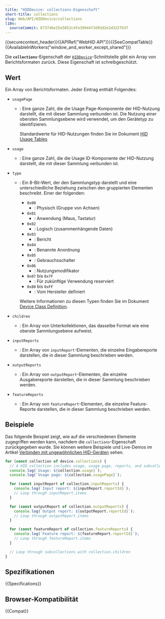 ```yaml
---
title: "HIDDevice: collections-Eigenschaft"
short-title: collections
slug: Web/API/HIDDevice/collections
l10n:
  sourceCommit: 673746e15e5052c4fe39944f3d93d2e2d3227b3f
---
```


{{securecontext_header}}{{APIRef("WebHID API")}}{{SeeCompatTable}}{{AvailableInWorkers("window_and_worker_except_shared")}}

Die **`collections`**-Eigenschaft der [`HIDDevice`](/de/docs/Web/API/HIDDevice)-Schnittstelle gibt ein Array von Berichtsformaten zurück. Diese Eigenschaft ist schreibgeschützt.

## Wert

Ein Array von Berichtsformaten. Jeder Eintrag enthält Folgendes:

- `usagePage`

  - : Eine ganze Zahl, die die Usage Page-Komponente der HID-Nutzung darstellt, die mit dieser Sammlung verbunden ist. Die Nutzung einer obersten Sammlungsebene wird verwendet, um den Gerätetyp zu identifizieren.

    Standardwerte für HID-Nutzungen finden Sie im Dokument [HID Usage Tables](https://usb.org/document-library/hid-usage-tables-16)

- `usage`
  - : Eine ganze Zahl, die die Usage ID-Komponente der HID-Nutzung darstellt, die mit dieser Sammlung verbunden ist.
- `type`

  - : Ein 8-Bit-Wert, der den Sammlungstyp darstellt und eine unterschiedliche Beziehung zwischen den gruppierten Elementen beschreibt. Einer der folgenden:

    - `0x00`
      - : Physisch (Gruppe von Achsen)
    - `0x01`
      - : Anwendung (Maus, Tastatur)
    - `0x02`
      - : Logisch (zusammenhängende Daten)
    - `0x03`
      - : Bericht
    - `0x04`
      - : Benannte Anordnung
    - `0x05`
      - : Gebrauchsschalter
    - `0x06`
      - : Nutzungsmodifikator
    - `0x07` bis `0x7F`
      - : Für zukünftige Verwendung reserviert
    - `0x80` bis `0xFF`
      - : Vom Hersteller definiert

    Weitere Informationen zu diesen Typen finden Sie im Dokument [Device Class Definition](https://www.usb.org/document-library/device-class-definition-hid-111).

- `children`
  - : Ein Array von Unterkollektionen, das dasselbe Format wie eine oberste Sammlungsebene aufweist.
- `inputReports`
  - : Ein Array von `inputReport`-Elementen, die einzelne Eingabereporte darstellen, die in dieser Sammlung beschrieben werden.
- `outputReports`
  - : Ein Array von `outputReport`-Elementen, die einzelne Ausgabereporte darstellen, die in dieser Sammlung beschrieben werden.
- `featureReports`
  - : Ein Array von `featureReport`-Elementen, die einzelne Feature-Reporte darstellen, die in dieser Sammlung beschrieben werden.

## Beispiele

Das folgende Beispiel zeigt, wie auf die verschiedenen Elemente zugegriffen werden kann, nachdem die `collections`-Eigenschaft zurückgegeben wurde. Sie können weitere Beispiele und Live-Demos im Artikel [Verbinden mit ungewöhnlichen HID-Geräten](https://developer.chrome.com/docs/capabilities/hid) sehen.

```js
for (const collection of device.collections) {
  // A HID collection includes usage, usage page, reports, and subcollections.
  console.log(`Usage: ${collection.usage}`);
  console.log(`Usage page: ${collection.usagePage}`);

  for (const inputReport of collection.inputReports) {
    console.log(`Input report: ${inputReport.reportId}`);
    // Loop through inputReport.items
  }

  for (const outputReport of collection.outputReports) {
    console.log(`Output report: ${outputReport.reportId}`);
    // Loop through outputReport.items
  }

  for (const featureReport of collection.featureReports) {
    console.log(`Feature report: ${featureReport.reportId}`);
    // Loop through featureReport.items
  }

  // Loop through subcollections with collection.children
}
```

## Spezifikationen

{{Specifications}}

## Browser-Kompatibilität

{{Compat}}

